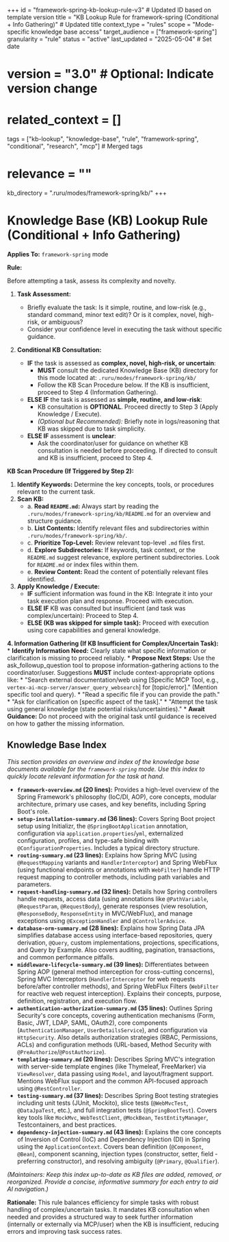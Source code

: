 +++
id = "framework-spring-kb-lookup-rule-v3" # Updated ID based on template version
title = "KB Lookup Rule for framework-spring (Conditional + Info Gathering)" # Updated title
context_type = "rules"
scope = "Mode-specific knowledge base access"
target_audience = ["framework-spring"]
granularity = "rule"
status = "active"
last_updated = "2025-05-04" # Set date
# version = "3.0" # Optional: Indicate version change
# related_context = []
tags = ["kb-lookup", "knowledge-base", "rule", "framework-spring", "conditional", "research", "mcp"] # Merged tags
# relevance = ""
kb_directory = ".ruru/modes/framework-spring/kb/"
+++

# Knowledge Base (KB) Lookup Rule (Conditional + Info Gathering)

**Applies To:** `framework-spring` mode

**Rule:**

Before attempting a task, assess its complexity and novelty.

1.  **Task Assessment:**
    *   Briefly evaluate the task: Is it simple, routine, and low-risk (e.g., standard command, minor text edit)? Or is it complex, novel, high-risk, or ambiguous?
    *   Consider your confidence level in executing the task without specific guidance.

2.  **Conditional KB Consultation:**
    *   **IF** the task is assessed as **complex, novel, high-risk, or uncertain**:
        *   **MUST** consult the dedicated Knowledge Base (KB) directory for this mode located at: `.ruru/modes/framework-spring/kb/`
        *   Follow the KB Scan Procedure below. If the KB is insufficient, proceed to Step 4 (Information Gathering).
    *   **ELSE IF** the task is assessed as **simple, routine, and low-risk**:
        *   KB consultation is **OPTIONAL**. Proceed directly to Step 3 (Apply Knowledge / Execute).
        *   *(Optional but Recommended):* Briefly note in logs/reasoning that KB was skipped due to task simplicity.
    *   **ELSE IF** assessment is **unclear**:
        *   Ask the coordinator/user for guidance on whether KB consultation is needed before proceeding. If directed to consult and KB is insufficient, proceed to Step 4.

**KB Scan Procedure (If Triggered by Step 2):**

1.  **Identify Keywords:** Determine the key concepts, tools, or procedures relevant to the current task.
2.  **Scan KB:**
    *   a. **Read `README.md`:** Always start by reading the `.ruru/modes/framework-spring/kb/README.md` for an overview and structure guidance.
    *   b. **List Contents:** Identify relevant files and subdirectories within `.ruru/modes/framework-spring/kb/`.
    *   c. **Prioritize Top-Level:** Review relevant top-level `.md` files first.
    *   d. **Explore Subdirectories:** If keywords, task context, or the `README.md` suggest relevance, explore pertinent subdirectories. Look for `README.md` or index files within them.
    *   e. **Review Content:** Read the content of potentially relevant files identified.
3.  **Apply Knowledge / Execute:**
    *   **IF** sufficient information was found in the KB: Integrate it into your task execution plan and response. Proceed with execution.
    *   **ELSE IF** KB was consulted but insufficient (and task was complex/uncertain): Proceed to Step 4.
    *   **ELSE (KB was skipped for simple task):** Proceed with execution using core capabilities and general knowledge.

**4. Information Gathering (If KB Insufficient for Complex/Uncertain Task):**
    *   **Identify Information Need:** Clearly state what specific information or clarification is missing to proceed reliably.
    *   **Propose Next Steps:** Use the ask_followup_question tool to propose information-gathering actions to the coordinator/user. Suggestions **MUST** include context-appropriate options like:
        *   "Search external documentation/web using [Specific MCP Tool, e.g., `vertex-ai-mcp-server/answer_query_websearch`] for [topic/error]." (Mention specific tool and query).
        *   "Read a specific file if you can provide the path."
        *   "Ask for clarification on [specific aspect of the task]."
        *   "Attempt the task using general knowledge (state potential risks/uncertainties)."
    *   **Await Guidance:** Do not proceed with the original task until guidance is received on how to gather the missing information.

## Knowledge Base Index

*This section provides an overview and index of the knowledge base documents available for the `framework-spring` mode. Use this index to quickly locate relevant information for the task at hand.*

*   **`framework-overview.md` (20 lines):** Provides a high-level overview of the Spring Framework's philosophy (IoC/DI, AOP), core concepts, modular architecture, primary use cases, and key benefits, including Spring Boot's role.
*   **`setup-installation-summary.md` (36 lines):** Covers Spring Boot project setup using Initializr, the `@SpringBootApplication` annotation, configuration via `application.properties`/`yml`, externalized configuration, profiles, and type-safe binding with `@ConfigurationProperties`. Includes a typical directory structure.
*   **`routing-summary.md` (23 lines):** Explains how Spring MVC (using `@RequestMapping` variants and `HandlerInterceptor`) and Spring WebFlux (using functional endpoints or annotations with `WebFilter`) handle HTTP request mapping to controller methods, including path variables and parameters.
*   **`request-handling-summary.md` (32 lines):** Details how Spring controllers handle requests, access data (using annotations like `@PathVariable`, `@RequestParam`, `@RequestBody`), generate responses (view resolution, `@ResponseBody`, `ResponseEntity` in MVC/WebFlux), and manage exceptions using `@ExceptionHandler` and `@ControllerAdvice`.
*   **`database-orm-summary.md` (28 lines):** Explains how Spring Data JPA simplifies database access using interface-based repositories, query derivation, `@Query`, custom implementations, projections, specifications, and Query by Example. Also covers auditing, pagination, transactions, and common performance pitfalls.
*   **`middleware-lifecycle-summary.md` (39 lines):** Differentiates between Spring AOP (general method interception for cross-cutting concerns), Spring MVC Interceptors (`HandlerInterceptor` for web requests before/after controller methods), and Spring WebFlux Filters (`WebFilter` for reactive web request interception). Explains their concepts, purpose, definition, registration, and execution flow.
*   **`authentication-authorization-summary.md` (35 lines):** Outlines Spring Security's core concepts, covering authentication mechanisms (Form, Basic, JWT, LDAP, SAML, OAuth2), core components (`AuthenticationManager`, `UserDetailsService`), and configuration via `HttpSecurity`. Also details authorization strategies (RBAC, Permissions, ACLs) and configuration methods (URL-based, Method Security with `@PreAuthorize`/`@PostAuthorize`).
*   **`templating-summary.md` (20 lines):** Describes Spring MVC's integration with server-side template engines (like Thymeleaf, FreeMarker) via `ViewResolver`, data passing using `Model`, and layout/fragment support. Mentions WebFlux support and the common API-focused approach using `@RestController`.
*   **`testing-summary.md` (37 lines):** Describes Spring Boot testing strategies including unit tests (JUnit, Mockito), slice tests (`@WebMvcTest`, `@DataJpaTest`, etc.), and full integration tests (`@SpringBootTest`). Covers key tools like `MockMvc`, `WebTestClient`, `@MockBean`, `TestEntityManager`, Testcontainers, and best practices.
*   **`dependency-injection-summary.md` (43 lines):** Explains the core concepts of Inversion of Control (IoC) and Dependency Injection (DI) in Spring using the `ApplicationContext`. Covers bean definition (`@Component`, `@Bean`), component scanning, injection types (constructor, setter, field - preferring constructor), and resolving ambiguity (`@Primary`, `@Qualifier`).

*(Maintainers: Keep this index up-to-date as KB files are added, removed, or reorganized. Provide a concise, informative summary for each entry to aid AI navigation.)*


**Rationale:** This rule balances efficiency for simple tasks with robust handling of complex/uncertain tasks. It mandates KB consultation when needed and provides a structured way to seek further information (internally or externally via MCP/user) when the KB is insufficient, reducing errors and improving task success rates.
